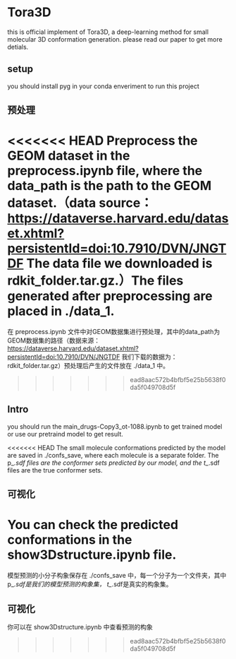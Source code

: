 # Tora3D
this is official implement of Tora3D, a deep-learning method for small molecular 3D conformation generation. please read our paper to get more detials.

## setup
you should install pyg in your conda enveriment to run this project

## 预处理
<<<<<<< HEAD
Preprocess the GEOM dataset in the preprocess.ipynb file, where the data_path is the path to the GEOM dataset.（data source：https://dataverse.harvard.edu/dataset.xhtml?persistentId=doi:10.7910/DVN/JNGTDF The data file we downloaded is rdkit_folder.tar.gz.）The files generated after preprocessing are placed in ./data_1.
=======
在 preprocess.ipynb 文件中对GEOM数据集进行预处理，其中的data_path为GEOM数据集的路径（数据来源：https://dataverse.harvard.edu/dataset.xhtml?persistentId=doi:10.7910/DVN/JNGTDF 我们下载的数据为：rdkit_folder.tar.gz）预处理后产生的文件放在 ./data_1 中。
>>>>>>> ead8aac572b4bfbf5e25b5638f0da5f049708d5f

## Intro 
you should run the main_drugs-Copy3_ot-1088.ipynb to get trained model or use our pretraind model to get result.

<<<<<<< HEAD
The small molecule conformations predicted by the model are saved in ./confs_save, where each molecule is a separate folder. The p_*.sdf files are the conformer sets predicted by our model, and the t_*.sdf files are the true conformer sets.

## 可视化
You can check the predicted conformations in the show3Dstructure.ipynb file.
=======
模型预测的小分子构象保存在 ./confs_save 中，每一个分子为一个文件夹，其中p_*.sdf是我们的模型预测的构象集， t_*.sdf是真实的构象集。

## 可视化
你可以在 show3Dstructure.ipynb 中查看预测的构象 



>>>>>>> ead8aac572b4bfbf5e25b5638f0da5f049708d5f
